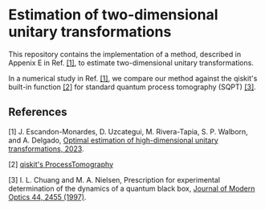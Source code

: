 # Estimation of two-dimensional unitary transformations
This repository contains the implementation of a method, described in Appenix E in Ref. [[1]](https://arxiv.org/abs/2310.12699), to estimate two-dimensional 
unitary transformations. 

In a numerical study in Ref. [[1]](https://arxiv.org/abs/2310.12699), we compare our method against the qiskit's built-in function [[2]](https://qiskit.org/ecosystem/experiments/stubs/qiskit_experiments.library.tomography.ProcessTomography.html) for standard quantum process tomography (SQPT) [[3]](https://doi.org/10.1080/09500349708231894).

## References
<a id="1">[1]</a>
J. Escandon-Monardes, D. Uzcategui, M. Rivera-Tapia, S. P. Walborn, and A. Delgado, [Optimal estimation of high-dimensional unitary transformations, 2023](https://arxiv.org/abs/2310.12699).

<a id="2">[2]</a>
[qiskit's ProcessTomography](https://qiskit.org/ecosystem/experiments/stubs/qiskit_experiments.library.tomography.ProcessTomography.html)

<a id="2">[3]</a>
I. L. Chuang and M. A. Nielsen, Prescription for experimental determination of the dynamics of a quantum black box, [Journal of Modern Optics 44, 2455 (1997)](https://doi.org/10.1080/09500349708231894).


